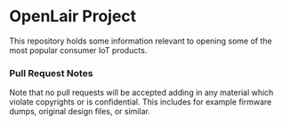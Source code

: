# OpenLair Project #

This repository holds some information relevant to opening some of the most popular consumer IoT products.


### Pull Request Notes ###

Note that no pull requests will be accepted adding in any material which violate copyrights or is confidential. This includes for example firmware dumps, original design files, or similar.
